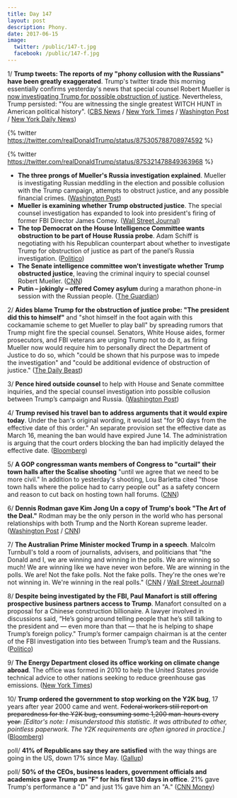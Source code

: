 ```yaml
---
title: Day 147
layout: post
description: Phony.
date: 2017-06-15
image:
  twitter: /public/147-t.jpg
  facebook: /public/147-f.jpg
---
```


1/ **Trump tweets: The reports of my "phony collusion with the Russians" have been greatly exaggerated**. Trump's twitter tirade this morning essentially confirms yesterday's news that special counsel Robert Mueller is [now investigating Trump for possible obstruction of justice](https://whatthefuckjusthappenedtoday.com/2017/06/14/Day-146/#1-robert-mueller is-now-investigatin). Nevertheless, Trump persisted: "You are witnessing the single greatest WITCH HUNT in American political history". ([CBS News](http://www.cbsnews.com/news/trump-tweets-obstruction-of-justice-reports-are-phony/) / [New York Times](https://www.nytimes.com/2017/06/15/us/politics/trump-obstruction-of-justice-reports.html) / [Washington Post](https://www.washingtonpost.com/news/post-politics/wp/2017/06/15/on-twitter-trump-decries-obstruction-probe-related-to-phony-story/) / [New York Daily News](http://www.nydailynews.com/news/politics/dismissive-tweet-trump-confirm-obstruction-probe-article-1.3249477))

{% twitter https://twitter.com/realDonaldTrump/status/875305788708974592 %}

{% twitter https://twitter.com/realDonaldTrump/status/875321478849363968 %}

* **The three prongs of Mueller's Russia investigation explained**. Mueller is investigating Russian meddling in the election and possible collusion with the Trump campaign, attempts to obstruct justice, and any possible financial crimes. ([Washington Post](https://www.washingtonpost.com/news/the-fix/wp/2017/06/15/3-prongs-of-the-russia-investigation-explained/))
* **Mueller is examining whether Trump obstructed justice**. The special counsel investigation has expanded to look into president's firing of former FBI Director James Comey. ([Wall Street Journal](https://www.wsj.com/articles/mueller-probe-examining-whether-donald-trump-obstructed-justice-1497490897))
* **The top Democrat on the House Intelligence Committee wants obstruction to be part of House Russia probe**. Adam Schiff is negotiating with his Republican counterpart about whether to investigate Trump for obstruction of justice as part of the panel’s Russia investigation. ([Politico](http://www.politico.com/story/2017/06/15/adam-schiff-trump-obstruction-house-russia-239603))
* **The Senate intelligence committee won't investigate whether Trump obstructed justice**, leaving the criminal inquiry to special counsel Robert Mueller. ([CNN](http://www.cnn.com/2017/06/15/politics/senate-trump-obstruction-of-justice/))
* **Putin – jokingly – offered Comey asylum** during a marathon phone-in session with the Russian people. ([The Guardian](https://www.theguardian.com/world/2017/jun/15/vladimir-putin-russia-phone-in-session-james-comey-snowden-asylum))

2/ **Aides blame Trump for the obstruction of justice probe: "The president did this to himself"** and "shot himself in the foot again with this cockamamie scheme to get Mueller to play ball" by spreading rumors that Trump might fire the special counsel. Senators, White House aides, former prosecutors, and FBI veterans are urging Trump not to do it, as firing Mueller now would require him to personally direct the Department of Justice to do so, which "could be shown that his purpose was to impede the investigation" and "could be additional evidence of obstruction of justice." ([The Daily Beast](http://www.thedailybeast.com/even-trumps-aides-blame-him-for-obstruction-probe-president-did-this-to-himself))

3/ **Pence hired outside counsel** to help with House and Senate committee inquiries, and the special counsel investigation into possible collusion between Trump’s campaign and Russia. ([Washington Post](https://www.washingtonpost.com/politics/pence-hires-outside-counsel-to-deal-with-russia-probe-inquiries/2017/06/15/c40ef55c-51f5-11e7-a973-3dae94ed3eb7_story.html))

4/ **Trump revised his travel ban to address arguments that it would expire today**. Under the ban's original wording, it would last "for 90 days from the effective date of this order." An separate provision set the effective date as March 16, meaning the ban would have expired June 14. The administration is arguing that the court orders blocking the ban had implicitly delayed the effective date. ([Bloomberg](https://www.bloomberg.com/politics/articles/2017-06-14/trump-amends-travel-ban-to-address-possible-expiration-date))

5/ **A GOP congressman wants members of Congress to "curtail" their town halls after the Scalise shooting** "until we agree that we need to be more civil." In addition to yesterday's shooting, Lou Barletta cited "those town halls where the police had to carry people out" as a safety concern and reason to cut back on hosting town hall forums. ([CNN](http://www.cnn.com/2017/06/15/politics/kfile-lou-barletta-town-halls/))

6/ **Dennis Rodman gave Kim Jong Un a copy of Trump's book "The Art of the Deal."** Rodman may be the only person in the world who has personal relationships with both Trump and the North Korean supreme leader. ([Washington Post](https://www.washingtonpost.com/news/worldviews/wp/2017/06/15/dennis-rodman-just-gave-kim-jong-un-the-art-of-the-deal-and-it-may-be-a-genius-move/) / [CNN](http://www.cnn.com/2017/06/15/asia/dennis-rodman-north-korea/index.html))

7/ **The Australian Prime Minister mocked Trump in a speech**. Malcolm Turnbull's told a room of journalists, advisers, and politicians that "the Donald and I, we are winning and winning in the polls. We are winning so much! We are winning like we have never won before. We are winning in the polls. We are! Not the fake polls. Not the fake polls. They're the ones we're not winning in. We're winning in the real polls." ([CNN](http://www.cnn.com/2017/06/15/asia/turnbull-trump-australia-speech/index.html) / [Wall Street Journal](https://www.wsj.com/articles/australia-leader-mocks-donald-trump-we-are-winning-so-much-1497520273))

8/ **Despite being investigated by the FBI, Paul Manafort is still offering prospective business partners access to Trump**. Manafort consulted on a proposal for a Chinese construction billionaire. A lawyer involved in discussions said, “He’s going around telling people that he’s still talking to the president and — even more than that — that he is helping to shape Trump’s foreign policy." Trump’s former campaign chairman is at the center of the FBI investigation into ties between Trump’s team and the Russians. ([Politico](http://www.politico.com/story/2017/06/15/paul-manafort-fbi-trump-239573))

9/ **The Energy Department closed its office working on climate change abroad**. The office was formed in 2010 to help the United States provide technical advice to other nations seeking to reduce greenhouse gas emissions. ([New York Times](https://www.nytimes.com/2017/06/15/climate/energy-department-closes-office-working-on-climate-change-abroad.html))

10/ **Trump ordered the government to stop working on the Y2K bug**, 17 years after year 2000 came and went. <s>Federal workers still report on preparedness for the Y2K bug, consuming some 1,200 man-hours every year.</s> _[Editor's note: I misunderstood this statistic. It was attributed to other, pointless paperwork. The Y2K requirements are often ignored in practice.]_ ([Bloomberg](https://www.bloomberg.com/politics/articles/2017-06-15/trump-orders-government-to-stop-work-on-y2k-bug-17-years-later))

poll/ **41% of Republicans say they are satisfied** with the way things are going in the US, down 17% since May. ([Gallup](http://www.gallup.com/poll/212252/seventeen-point-drop-satisfaction-among-republicans.aspx))

poll/ **50% of the CEOs, business leaders, government officials and academics gave Trump an "F" for his first 130 days in office**. 21% gave Trump's performance a "D" and just 1% gave him an "A." ([CNN Money](http://money.cnn.com/2017/06/15/investing/ceos-give-trump-f-yale-survey/index.html))